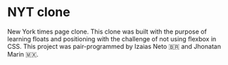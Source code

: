 # NYT clone

New York times page clone. This clone was built with the purpose of learning floats and positioning with the challenge of not using flexbox in CSS. This project was pair-programmed by Izaias Neto 🇧🇷 and Jhonatan Marin 🇲🇽. 
